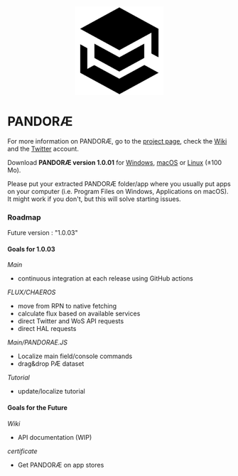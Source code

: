 <p align="center"><img src="./PANDORAE.png" width="200px" alt="PANDORAE Logo">


# PANDORÆ

For more information on PANDORÆ, go to the [project page](https://guillaume-levrier.github.io/PANDORAE/), check the [Wiki](https://github.com/Guillaume-Levrier/PANDORAE/wiki) and the [Twitter](https://mobile.twitter.com/PANDORAE_CORE)   account.

Download **PANDORÆ version 1.0.01** for [Windows](https://anthropos-ecosystems.com/pandorae/PANDORAE-win32-x64.zip), [macOS](https://anthropos-ecosystems.com/pandorae/PANDORAE-darwin-x64.zip) or [Linux](https://anthropos-ecosystems.com/pandorae/PANDORAE-linux-x64.zip) (±100 Mo).

Please put your extracted PANDORÆ folder/app where you usually put apps on your computer (i.e. Program Files on Windows, Applications on macOS). It might work if you don't, but this will solve starting issues.

### Roadmap
Future version : "1.0.03"

#### Goals for 1.0.03
*Main*
- continuous integration at each release using GitHub actions

*FLUX/CHAEROS*
- move from RPN to native fetching
- calculate flux based on available services
- direct Twitter and WoS API requests
- direct HAL requests 

*Main/PANDORAE.JS*
- Localize main field/console commands
- drag&drop PÆ dataset

*Tutorial*
- update/localize tutorial

#### Goals for the Future

*Wiki*
- API documentation (WIP)

*certificate*
- Get PANDORÆ on app stores